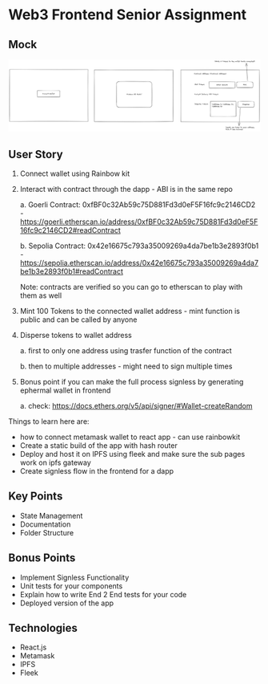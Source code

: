 # Web3 Frontend Senior Assignment

## Mock

![Initial Mock](https://github.com/vijaykrishnavanshi/assignment/blob/main/images/FESeniorAssignment.png)

## User Story

1. Connect wallet using Rainbow kit
2. Interact with contract through the dapp - ABI is in the same repo

    a. Goerli Contract: 0xfBF0c32Ab59c75D881Fd3d0eF5F16fc9c2146CD2 - https://goerli.etherscan.io/address/0xfBF0c32Ab59c75D881Fd3d0eF5F16fc9c2146CD2#readContract

    b. Sepolia Contract: 0x42e16675c793a35009269a4da7be1b3e2893f0b1 - https://sepolia.etherscan.io/address/0x42e16675c793a35009269a4da7be1b3e2893f0b1#readContract

    Note: contracts are verified so you can go to etherscan to play with them as well 

3. Mint 100 Tokens to the connected wallet address - mint function is public and can be called by anyone
4. Disperse tokens to wallet address

    a. first to only one address using trasfer function of the contract

    b. then to multiple addresses - might need to sign multiple times

5. Bonus point if you can make the full process signless by generating ephermal wallet in frontend

    a. check: https://docs.ethers.org/v5/api/signer/#Wallet-createRandom

Things to learn here are: 

* how to connect metamask wallet to react app - can use rainbowkit
* Create a static build of the app with hash router
* Deploy and host it on IPFS using fleek and make sure the sub pages work on ipfs gateway
* Create signless flow in the frontend for a dapp

## Key Points

* State Management
* Documentation
* Folder Structure

## Bonus Points

* Implement Signless Functionality
* Unit tests for your components
* Explain how to write End 2 End tests for your code
* Deployed version of the app

## Technologies

* React.js
* Metamask
* IPFS
* Fleek
